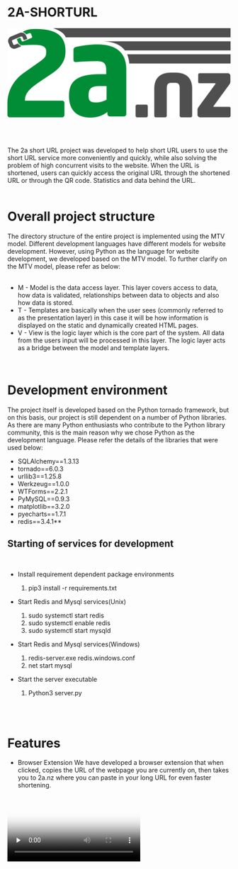 # 2A-SHORTURL

![svg](https://github.com/haganmao/2A-SHORTURL/blob/master/static/images/2a.nz.svg)

<br>
<br>

The 2a short URL project was developed to help short URL users to use the short URL service more conveniently and quickly, while also solving the problem of high concurrent visits to the website. When the URL is shortened, users can quickly access the original URL through the shortened URL or through the QR code. Statistics and data behind the URL.
<br>
<br>

# Overall project structure 
The directory structure of the entire project is implemented using the MTV model. Different development languages ​​have different models for website development. However, using Python as the language for website development, we developed based on the  MTV model.
To further clarify on the MTV model, please refer as below:
<br>
<br>
* M - Model is the data access layer. This layer covers access to data, how data is validated, relationships between data to objects and also how data is stored.
* T - Templates are basically when the user sees (commonly referred to as the presentation layer) in this case it will be how information is displayed on the static and dynamically created HTML pages.
* V - View is the logic layer which is the core part of the system. All data from the users input will be processed in this layer. The logic layer acts as a bridge between the model and template layers.

<br>

# Development environment
The project itself is developed based on the Python tornado framework, but on this basis, our project is still dependent on a number of Python libraries. As there are many Python enthusiasts who contribute to the Python library community, this is the main reason why we chose Python as the development language. Please refer the details of the libraries that were used below:

* SQLAlchemy==1.3.13
* tornado==6.0.3
* urllib3==1.25.8
* Werkzeug==1.0.0
* WTForms==2.2.1
* PyMySQL==0.9.3
* matplotlib==3.2.0
* pyecharts==1.7.1
* redis==3.4.1**

## Starting of services for development
<br>

+ Install requirement dependent package environments
  1. pip3 install -r requirements.txt 
   
+ Start Redis and Mysql services(Unix)
 
  1. sudo systemctl start redis 
  2. sudo systemctl enable redis 
  3. sudo systemctl start mysqld 

+ Start Redis and Mysql services(Windows)

  1. redis-server.exe redis.windows.conf 
  2. net start mysql 

+ Start the server executable
  1. Python3 server.py 
<br>
<br>

# Features

+ Browser Extension
We have developed a browser extension that when clicked, copies the URL of the webpage you are currently on, then takes you to 2a.nz where you can paste in your long URL for even faster shortening.

<video id="video" controls="" preload="none" poster="http://om2bks7xs.bkt.clouddn.com/2017-08-26-Markdown-Advance-Video.jpg">
      <source id="mp4" src="https://github.com/haganmao/2A-SHORTURL/blob/master/static/images/3.%20Person1%20Shortening%20URL.MP4">
      </video>




